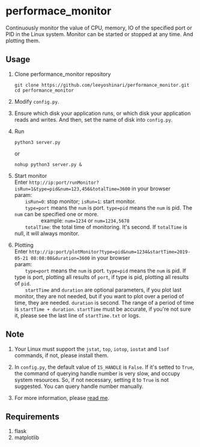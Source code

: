 # performace_monitor
Continuously monitor the value of CPU, memory, IO of the specified port or PID in the Linux system.
Monitor can be started or stopped at any time. And plotting them.

## Usage
1. Clone performance_monitor repository
   ```shell
   git clone https://github.com/leeyoshinari/performance_monitor.git
   cd performance_monitor
   ```

2. Modify `config.py`.
   
3. Ensure which disk your application runs, or which disk your application reads and writes. And then, set the name of disk into `config.py`.

4. Run
   ```shell
   python3 server.py
   ```
   or
   ```shell
   nohup python3 server.py &
   ```

5. Start monitor<br>
   Enter `http://ip:port/runMonitor?isRun=1&type=pid&num=123,456&totalTime=3600` in your browser<br>
   param:<br>
   &emsp;&emsp;`isRun=0`: stop monitor; `isRun=1`: start monitor.<br>
   &emsp;&emsp;`type=port` means the `num` is port. `type=pid` means the `num` is pid. The `num` can be specified one or more.<br>
   &emsp;&emsp;&emsp;&emsp;&emsp;example: `num=1234` or `num=1234,5678`<br>
   &emsp;&emsp;`totalTime`: the total time of monitoring. It's second. If `totalTime` is null, it will always monitor.
   
6. Plotting<br>
   Enter `http://ip:port/plotMonitor?type=pid&num=1234&startTime=2019-05-21 08:08:08&duration=3600` in your browser<br>
   param:<br>
   &emsp;&emsp;`type=port` means the `num` is port. `type=pid` means the `num` is pid. If type is port, plotting all results of `port`, if type is pid, plotting all results of `pid`.<br>
   &emsp;&emsp;`startTime` and `duration` are optional parameters, if you plot last monitor, they are not needed, but if you want to plot over a period of time, they are needed. `duration` is second. The range of a period of time is `startTime + duration`. `startTime` must be accurate, if you're not sure it, please see the last line of `startTime.txt` or logs.

## Note
1. Your Linux must support the `jstat`, `top`, `iotop`, `iostat` and `lsof` commands, if not, please install them.

2. In `config.py`, the default value of `IS_HANDLE` is `False`. If it's setted to `True`, the command of querying handle number is very slow, and occupy system resources. So, if not necessary, setting it to `True` is not suggested. You can query handle number manually.

3. For more information, please [read me](https://blog.csdn.net/leeyoshinari/article/details/98248304).

## Requirements
1. flask
2. matplotlib
